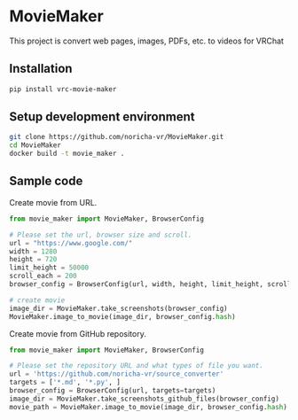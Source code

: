 # MovieMaker

This project is convert web pages, images, PDFs, etc. to videos for VRChat

## Installation

```bash
pip install vrc-movie-maker
```

## Setup development environment

```bash
git clone https://github.com/noricha-vr/MovieMaker.git
cd MovieMaker
docker build -t movie_maker .
```

## Sample code

Create movie from URL.

```python
from movie_maker import MovieMaker, BrowserConfig

# Please set the url, browser size and scroll.
url = "https://www.google.com/"
width = 1280
height = 720
limit_height = 50000
scroll_each = 200
browser_config = BrowserConfig(url, width, height, limit_height, scroll_each)

# create movie
image_dir = MovieMaker.take_screenshots(browser_config)
MovieMaker.image_to_movie(image_dir, browser_config.hash)
```

Create movie from GitHub repository.

```python
from movie_maker import MovieMaker, BrowserConfig

# Please set the repository URL and what types of file you want.
url = 'https://github.com/noricha-vr/source_converter'
targets = ['*.md', '*.py', ]
browser_config = BrowserConfig(url, targets=targets)
image_dir = MovieMaker.take_screenshots_github_files(browser_config)
movie_path = MovieMaker.image_to_movie(image_dir, browser_config.hash)
```